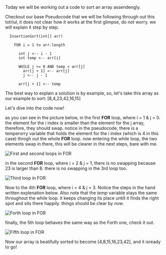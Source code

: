 
Today we will be working out a code to sort an array assendengly.

Checkout our base Pseudocode that we will be following through out this totriul, it does not clear how it works at the first glimpse, do not worry. we will explain it step by step.

```
  InsertionSort(int[] arr)

    FOR i = 1 to arr.length

      int j <-- i - 1
      int temp <-- arr[i]

      WHILE j >= 0 AND temp < arr[j]
        arr[j + 1] <-- arr[j]
        j <-- j - 1

      arr[j + 1] <-- temp
```

The best way to explain a solution is by example, so, let's take this array as our example to sort:
[8,4,23,42,16,15]

Let's dive into the code now!

as you can see in the picture below, in the first **FOR** loop, where i = 1 & j = 0. the element for the i index is smaller than the element for the j array, therefore, they should swap. notice in the pseudocode, there is a temperorry variable that holds the element for the i index (which is 4 in this case) throgh out the whole **FOR** loop. now entering the while loop, the two elements swap in there, this will be clearer in the next steps, bare with me.


![First and second loops in FOR]('../assets/nu-1-and-2.jpeg')

in the second **FOR** loop, where i = 2 & j = 1, there is no swapping because 23 is larger than 8. there is no swapping in the 3rd loop too.

![Third loop in FOR]('../assets/nu-3.jpeg')

Now to the 4th **FOR** loop, where i = 4 & j = 3.
Notice the steps in the hand written explenation below.
Also note that the *temp* variable stays the same throughout the while loop. it keeps changing its place untill it finds the right spot and sits there happily. things should be clear by now.

![Forth loop in FOR]('../assets/nu-4.jpeg')


finally, the 5th loop behaves the same way as the Forth one, check it out.

![Fifth loop in FOR]('../assets/nu-5.jpeg')


Now our array is beatifully sorted to become [4,8,15,16,23,42], and it isready to go!
